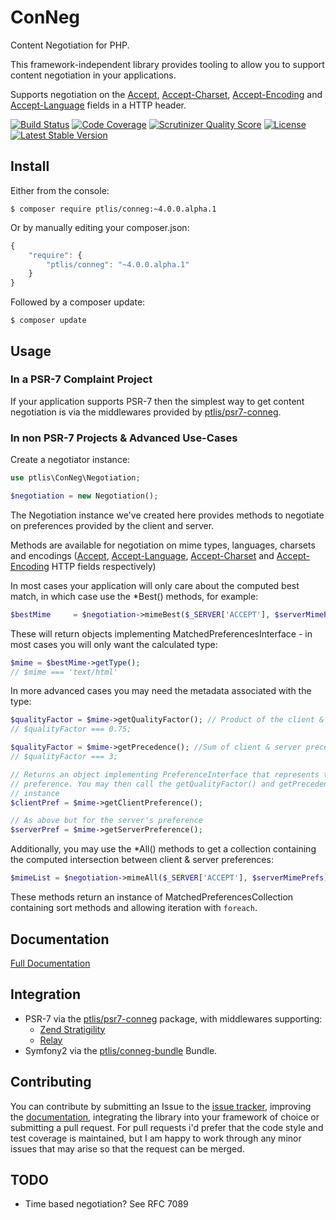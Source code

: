 # ConNeg

Content Negotiation for PHP.
 
This framework-independent library provides tooling to allow you to support content negotiation in your applications.

Supports negotiation on the  [Accept](http://www.w3.org/Protocols/rfc2616/rfc2616-sec14.html#sec14.1), [Accept-Charset](http://www.w3.org/Protocols/rfc2616/rfc2616-sec14.html#sec14.2), [Accept-Encoding](http://www.w3.org/Protocols/rfc2616/rfc2616-sec14.html#sec14.3) and [Accept-Language](http://www.w3.org/Protocols/rfc2616/rfc2616-sec14.html#sec14.4) fields in a HTTP header.

[![Build Status](https://travis-ci.org/ptlis/conneg.png?branch=master)](https://travis-ci.org/ptlis/conneg) [![Code Coverage](https://scrutinizer-ci.com/g/ptlis/conneg/badges/coverage.png?s=6c30a32e78672ae0d7cff3ecf00ceba95049879a)](https://scrutinizer-ci.com/g/ptlis/conneg/) [![Scrutinizer Quality Score](https://scrutinizer-ci.com/g/ptlis/conneg/badges/quality-score.png?s=b8a262b33dd4a5de02d6f92f3e318ebb319f96c0)](https://scrutinizer-ci.com/g/ptlis/conneg/)  [![License](https://img.shields.io/badge/license-MIT-brightgreen.svg)](https://github.com/ptlis/conneg/blob/master/LICENSE) [![Latest Stable Version](https://poser.pugx.org/ptlis/conneg/v/stable.png)](https://packagist.org/packages/ptlis/conneg)

## Install

Either from the console:

```shell
$ composer require ptlis/conneg:~4.0.0.alpha.1
```

Or by manually editing your composer.json:

```javascript
{
    "require": {
        "ptlis/conneg": "~4.0.0.alpha.1"
    }
}
```

Followed by a composer update:

```shell
$ composer update
```

## Usage


### In a PSR-7 Complaint Project

If your application supports PSR-7 then the simplest way to get content negotiation is via the middlewares provided by [ptlis/psr7-conneg](https://github.com/ptlis/psr7-conneg).


### In non PSR-7 Projects & Advanced Use-Cases

Create a negotiator instance:

```php
use ptlis\ConNeg\Negotiation;

$negotiation = new Negotiation();
```

The Negotiation instance we've created here provides methods to negotiate on preferences provided by the client and server.

Methods are available for negotiation on mime types, languages, charsets and encodings ([Accept](http://www.w3.org/Protocols/rfc2616/rfc2616-sec14.html#sec14.1), [Accept-Language](http://www.w3.org/Protocols/rfc2616/rfc2616-sec14.html#sec14.4), [Accept-Charset](http://www.w3.org/Protocols/rfc2616/rfc2616-sec14.html#sec14.2) and [Accept-Encoding](http://www.w3.org/Protocols/rfc2616/rfc2616-sec14.html#sec14.3) HTTP fields respectively) 

In most cases your application will only care about the computed best match, in which case use the *Best() methods, for example:

```php
$bestMime     = $negotiation->mimeBest($_SERVER['ACCEPT'], $serverMimePrefs);
```

These will return objects implementing MatchedPreferencesInterface - in most cases you will only want the calculated type:

```php
$mime = $bestMime->getType();
// $mime === 'text/html'
```

In more advanced cases you may need the metadata associated with the type:

```php
$qualityFactor = $mime->getQualityFactor(); // Product of the client & server preferences
// $qualityFactor === 0.75;

$qualityFactor = $mime->getPrecedence(); //Sum of client & server precedences
// $qualityFactor === 3;

// Returns an object implementing PreferenceInterface that represents the client's
// preference. You may then call the getQualityFactor() and getPrecedence() on this
// instance
$clientPref = $mime->getClientPreference();

// As above but for the server's preference
$serverPref = $mime->getServerPreference();
```

Additionally, you may use the *All() methods to get a collection containing the computed intersection between client & server preferences:

```php
$mimeList = $negotiation->mimeAll($_SERVER['ACCEPT'], $serverMimePrefs);
```

These methods return an instance of MatchedPreferencesCollection containing sort methods and allowing iteration with ```foreach```.



## Documentation

[Full Documentation](http://ptlis.github.io/conneg/)

## Integration

* PSR-7 via the [ptlis/psr7-conneg](https://github.com/ptlis/psr7-conneg) package, with middlewares supporting:
    * [Zend Stratigility](https://github.com/zendframework/zend-stratigility)
    * [Relay](https://github.com/relayphp/Relay.Relay)
* Symfony2 via the [ptlis/conneg-bundle](https://github.com/ptlis/conneg-bundle) Bundle.

## Contributing

You can contribute by submitting an Issue to the [issue tracker](https://github.com/ptlis/conneg/issues), improving the [documentation](https://github.com/ptlis/conneg/tree/gh-pages), integrating the library into your framework of choice or submitting a pull request. For pull requests i'd prefer that the code style and test coverage is maintained, but I am happy to work through any minor issues that may arise so that the request can be merged.


## TODO

* Time based negotiation? See RFC 7089
